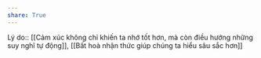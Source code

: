 ```yaml
---
share: True
---
```

Lý do:: [[Cảm xúc không chỉ khiến ta nhớ tốt hơn, mà còn điều hướng những suy nghĩ tự động]], [[Bất hoà nhận thức giúp chúng ta hiểu sâu sắc hơn]]
